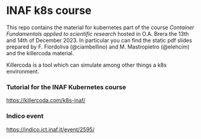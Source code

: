 # INAF k8s course

This repo contains the material for kubernetes part of the course _Container Fundamentals applied to scientific research_ hosted in O.A. Brera the 13th and 14th of December 2023.
In particular you can find the static pdf slides prepared by F. Fiordoliva (@ciambellino) and M. Mastropietro (@elehcim) and the killercoda material.

Killercoda is a tool which can simulate among other things a k8s environment.

### Tutorial for the INAF Kubernetes course

https://killercoda.com/k8s-inaf/


### Indico event
https://indico.ict.inaf.it/event/2595/
